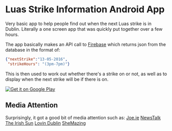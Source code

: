 # Luas Strike Information Android App

Very basic app to help people find out when the next Luas strike is in Dublin. Literally a one screen app that was quickly put together over a few hours.

The app basically makes an API call to [Firebase](https://www.firebase.com/) which returns json from the database in the format of:

```json
{"nextStrike":"13-05-2016",
 "strikeHours": "(3pm-7pm)"}
```

This is then used to work out whether there's a strike on or not, as well as to display when the next strike will be if there is on.

<a href="https://play.google.com/store/apps/details?id=com.jamiefarrelly.striketracker&hl=en">
<img alt="Get it on Google Play" src="http://steverichey.github.io/google-play-badge-svg/img/en_get.svg" />
</a>

## Media Attention

Surprisingly, it got a good bit of media attention such as:
[Joe.ie](http://www.joe.ie/start-ups/this-new-app-will-help-you-keep-track-of-the-luas-strikes/544237)
[NewsTalk](http://www.newstalk.com/reader/47.301/72635/0/)
[The Irish Sun](http://www.thesun.ie/irishsol/homepage/news/7149265/Luas-launch-app-to-warn-commuters-of-upcoming-strikes.html)
[Lovin Dublin](https://lovin.ie/cities/dublin/caught-out-by-luas-strikes-this-app-tell-alert-you-when-they-are-happening)
[SheMazing](http://www.shemazing.net/this-luas-strike-info-app-is-going-to-save-you-a-lot-of-effort-this-week/)